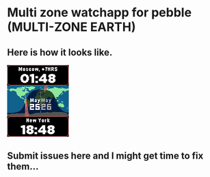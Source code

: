 #  Multi zone watchapp for pebble (MULTI-ZONE EARTH)
## Here is how it looks like.
![alt text](https://github.com/alin256/pebble-multi-zone/blob/master/store-pics/download%20(4)-ANIMATION.gif)
## Submit issues here and I might get time to fix them...
